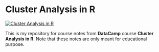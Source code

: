 # Cluster Analysis in R

[<img align="center" alt="Cluster Analysis in R" src="https://assets.datacamp.com/production/course_5390/shields/original/shield_image_course_5390_20200115-1-psf7hb?1579115683" />][DataCamp Course]

This is my repository for course notes from **DataCamp** course **Cluster Analysis in R**. Note that these notes are only meant for educational purpose.

[DataCamp Course]: https://learn.datacamp.com/courses/cluster-analysis-in-r
